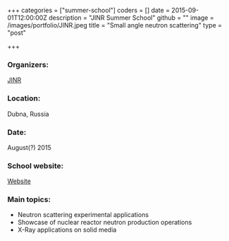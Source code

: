 +++
categories = ["summer-school"]
coders = []
date = 2015-09-01T12:00:00Z
description = "JINR Summer School"
github = ""
image = /images/portfolio/JINR.jpeg
title = "Small angle neutron scattering"
type = "post"

+++
### Organizers:
[JINR](http://www.jinr.ru/main-en/)

### Location:
Dubna, Russia

### Date:
August(?) 2015

### School website:
[Website](http://www.jinr.ru/main-en/)

### Main topics:
* Neutron scattering experimental applications
* Showcase of nuclear reactor neutron production operations
* X-Ray applications on solid media

